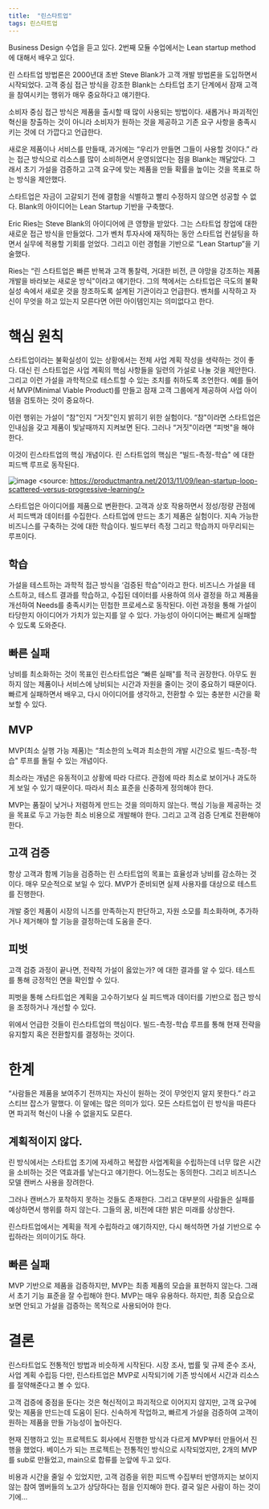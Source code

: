 ```yaml
---
title:  "린스타트업"
tags: 린스타트업
---
```


Business Design 수업을 듣고 있다. 2번째 모듈 수업에서는 Lean startup method에 대해서 배우고 있다.

린 스타트업 방법론은 2000년대 초반 Steve Blank가 고객 개발 방법론을 도입하면서 시작되었다. 고객 중심 접근 방식을 강조한 Blank는 스타트업 초기 단계에서 잠재 고객을 참여시키는 행위가 매우 중요하다고 얘기한다.

소비자 중심 접근 방식은 제품을 출시할 때 많이 사용되는 방법이다. 새롭거나 파괴적인 혁신을 창출하는 것이 아니라 소비자가 원하는 것을 제공하고 기존 요구 사항을 충족시키는 것에 더 가깝다고 언급한다.

새로운 제품이나 서비스를 만들때, 과거에는 “우리가 만들면 그들이 사용할 것이다.” 라는 접근 방식으로 리소스를 많이 소비하면서 운영되었다는 점을 Blank는 깨달았다. 그래서 초기 가설을 검증하고 고객 요구에 맞는 제품을 만들 확률을 높이는 것을 목표로 하는 방식을 제안했다.

스타트업은 자금이 고갈되기 전에 결함을 식별하고 빨리 수정하지 않으면 성공할 수 없다. Blank의 아이디어는 Lean Startup 기반을 구축했다.

Eric Ries는 Steve Blank의 아이디어에 큰 영향을 받았다. 그는 스타트업 창업에 대한 새로운 접근 방식을 만들었다. 그가 벤처 투자사에 재직하는 동안 스타트업 컨설팅을 하면서 실무에 적용할 기회를 얻었다. 그리고 이런 경험을 기반으로 “Lean Startup”을 기술했다.

Ries는 “린 스타트업은 빠른 반복과 고객 통찰력, 거대한 비전, 큰 야망을 강조하는 제품 개발을 바라보는 새로운 방식"이라고 얘기한다. 그의 책에서는 스타트업은 극도의 불확실성 속에서 새로운 것을 창조하도록 설계된 기관이라고 언급한다. 벤처를 시작하고 자신이 무엇을 하고 있는지 모른다면 어떤 아이템인지는 의미없다고 한다.

# 핵심 원칙
스타트업이라는 불확실성이 있는 상황에서는 전체 사업 계획 작성을 생략하는 것이 좋다.
대신 린 스타트업은 사업 계획의 핵심 사항들을 일련의 가설로 나눌 것을 제안한다.
그리고 이런 가설을 과학적으로 테스트할 수 있는 조치를 취하도록 조언한다. 예를 들어서 MVP(Minimal Viable Product)를 만들고 잠재 고객 그룹에게 제공하여 사업 아이템을 검토하는 것이 중요하다.

이런 행위는 가설이 “참"인지 “거짓"인지 밝히기 위한 실험이다. “참"이라면 스타트업은 인내심을 갖고 제품이 빛날때까지 지켜보면 된다. 그러나 “거짓"이라면 “피벗"을 해야 한다.

이것이 린스타트업의 핵심 개념이다. 린 스타트업의 핵심은 “빌드-측정-학습" 에 대한 피드백 루프로 동작된다.

![image](https://github.com/user-attachments/assets/8b3d41ac-48a0-4143-9783-1bc44f4441eb)
<source: https://productmantra.net/2013/11/09/lean-startup-loop-scattered-versus-progressive-learning/>

스타트업은 아이디어를 제품으로 변환한다. 고객과 상호 작용하면서 정성/정량 관점에서 피드백과 데이터를 수집한다. 스타트업에 만드는 초기 제품은 실험이다. 지속 가능한 비즈니스를 구축하는 것에 대한 학습이다. 빌드부터 측정 그리고 학습까지 마무리되는 루프이다.

## 학습
가설을 테스트하는 과학적 접근 방식을 ‘검증된 학습"이라고 한다. 비즈니스 가설을 테스트하고, 테스트 결과를 학습하고, 수집된 데이터를 사용하여 의사 결정을 하고 제품을 개선하여 Needs를 충족시키는 민첩한 프로세스로 동작된다. 이런 과정을 통해 가설이 타당한지 아이디어가 가치가 있는지를 알 수 있다. 가능성이 아이디어는 빠르게 실패할 수 있도록 도와준다.

## 빠른 실패
낭비를 최소화하는 것이 목표인 린스타트업은 “빠른 실패"를 적극 권장한다. 아무도 원하지 않는 제품이나 서비스에 낭비되는 시간과 자원을 줄이는 것이 중요하기 때문이다. 빠르게 실패하면서 배우고, 다시 아이디어를 생각하고, 전환할 수 있는 충분한 시간을 확보할 수 있다.

## MVP
MVP(최소 실행 가능 제품)는 “최소한의 노력과 최소한의 개발 시간으로 빌드-측정-학습" 루프를 돌릴 수 있는 개념이다.

최소라는 개념은 유동적이고 상황에 따라 다르다. 관점에 따라 최소로 보이거나 과도하게 보일 수 있기 때문이다. 따라서 최소 표준을 신중하게 정의해야 한다.

MVP는 품질이 낮거나 저렴하게 만드는 것을 의미하지 않는다. 핵심 기능을 제공하는 것을 목표로 두고 가능한 최소 비용으로 개발해야 한다. 그리고 고객 검증 단계로 전환해야 한다.

## 고객 검증
항상 고객과 함께 기능을 검증하는 린 스타트업의 목표는 효율성과 낭비를 감소하는 것이다. 매우 모순적으로 보일 수 있다. MVP가 준비되면 실제 사용자를 대상으로 테스트를 진행한다.

개발 중인 제품이 시장의 니즈를 만족하는지 판단하고, 자원 소모를 최소화하며, 추가하거나 제거해야 할 기능을 결정하는데 도움을 준다.

## 피벗
고객 검증 과정이 끝나면, 전략적 가설이 옳았는가? 에 대한 결과를 알 수 있다. 테스트를 통해 긍정적인 면을 확인할 수 있다.

피벗을 통해 스타트업은 계획을 고수하기보다 실 피드백과 데이터를 기반으로 접근 방식을 조정하거나 개선할 수 있다.

위에서 언급한 것들이 린스타트업의 핵심이다. 빌드-측정-학습 루프를 통해 현재 전략을 유지할지 혹은 전환할지를 결정하는 것이다.

# 한계
“사람들은 제품을 보여주기 전까지는 자신이 원하는 것이 무엇인지 알지 못한다.” 라고 스티브 잡스가 말했다. 이 말에는 많은 의미가 있다. 모든 스타트업이 린 방식을 따른다면 파괴적 혁신이 나올 수 없을지도 모른다.

## 계획적이지 않다.
린 방식에서는 스타트업 초기에 자세하고 복잡한 사업계획을 수립하는데 너무 많은 시간을 소비하는 것은 역효과를 낳는다고 얘기한다. 어느정도는 동의한다. 그리고 비즈니스 모델 캔버스 사용을 장려한다.

그러나 캔버스가 포착하지 못하는 것들도 존재한다. 그리고 대부분의 사람들은 실패를 예상하면서 행위를 하지 않는다. 그들의 꿈, 비전에 대한 밝은 미래를 상상한다.

린스타트업에서는 계획을 적게 수립하라고 얘기하지만, 다시 해석하면 가설 기반으로 수립하라는 의미이기도 하다.

## 빠른 실패
MVP 기반으로 제품을 검증하지만, MVP는 최종 제품의 모습을 표현하지 않는다. 그래서 초기 기능 표준을 잘 수립해야 한다. MVP는 매우 유용하다. 하지만, 최종 모습으로 보면 안되고 가설을 검증하는 목적으로 사용되어야 한다.

# 결론
린스타트업도 전통적인 방법과 비슷하게 시작된다. 시장 조사, 법률 및 규제 준수 조사, 사업 계획 수립등
다만, 린스타트업은 MVP로 시작되기에 기존 방식에서 시간과 리소스를 절약해준다고 볼 수 있다.

고객 검증에 중점을 둔다는 것은 혁신적이고 파괴적으로 이어지지 않지만, 고객 요구에 맞는 제품을 만드는데 도움이 된다. 신속하게 작업하고, 빠르게 가설을 검증하여 고객이 원하는 제품을 만들 가능성이 높아진다.

현재 진행하고 있는 프로젝트도 회사에서 진행한 방식과 다르게 MVP부터 만들어서 진행을 했었다. 베이스가 되는 프로젝트는 전통적인 방식으로 시작되었지만, 2개의 MVP를 sub로 만들었고, main으로 합류를 눈앞에 두고 있다. 

비용과 시간을 줄일 수 있었지만, 고객 검증을 위한 피드백 수집부터 반영까지는 보이지 않는 참여 멤버들의 노고가 상당하다는 점을 인지해야 한다. 결국 일은 사람이 하는 것이기에…
